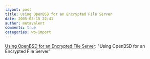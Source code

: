 ```yaml
---
layout: post
title: Using OpenBSD for an Encrypted File Server
date: 2005-05-15 22:41
author: metavalent
comments: true
categories: wp-import
---
```

<a href="https://undeadly.org/cgi?action=article&amp;sid=20050509162643">Using OpenBSD for an Encrypted File Server</a>: "Using OpenBSD for an Encrypted File Server"
